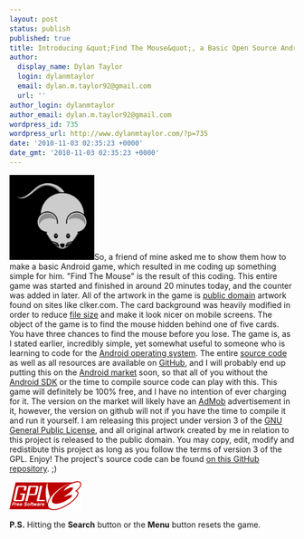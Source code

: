 ```yaml
---
layout: post
status: publish
published: true
title: Introducing &quot;Find The Mouse&quot;, a Basic Open Source Android Game!
author:
  display_name: Dylan Taylor
  login: dylanmtaylor
  email: dylan.m.taylor92@gmail.com
  url: ''
author_login: dylanmtaylor
author_email: dylan.m.taylor92@gmail.com
wordpress_id: 735
wordpress_url: http://www.dylanmtaylor.com/?p=735
date: '2010-11-03 02:35:23 +0000'
date_gmt: '2010-11-03 02:35:23 +0000'
---
```

<p><a href="/images/blog/2010/11/justmouse.png"><img class="alignleft size-thumbnail wp-image-736" title="Public Domain Mouse Image" src="/images/blog/2010/11/justmouse.png?w=150" alt="" width="150" height="150" /></a>So, a friend of mine asked me to show them how to make a basic Android game, which resulted in me coding up something simple for him. "Find The Mouse" is the result of this coding. This entire game was started and finished in around 20 minutes today, and the counter was added in later. All of the artwork in the game is <a class="zem_slink" title="Public domain" rel="wikipedia" href="http://en.wikipedia.org/wiki/Public_domain">public domain</a> artwork found on sites like clker.com. The card background was heavily modified in order to reduce <a class="zem_slink" title="File size" rel="wikipedia" href="http://en.wikipedia.org/wiki/File_size">file size</a> and make it look nicer on mobile screens. The object of the game is to find the mouse hidden behind one of five cards. You have three chances to find the mouse before you lose. The game is, as I stated earlier, incredibly simple, yet somewhat useful to someone who is learning to code for the <a class="zem_slink" title="Android" rel="homepage" href="http://code.google.com/android/">Android operating system</a>. The entire <a class="zem_slink" title="Source code" rel="wikipedia" href="http://en.wikipedia.org/wiki/Source_code">source code</a> as well as all resources are available on <a class="zem_slink" title="GitHub" rel="homepage" href="http://github.com">GitHub</a>, and I will probably end up putting this on the <a class="zem_slink" title="Android Market" rel="homepage" href="http://www.android.com/market/">Android market</a> soon, so that all of you without the <a class="zem_slink" title="Android SDK" rel="homepage" href="http://developer.android.com/sdk/index.html">Android SDK</a> or the time to compile source code can play with this. This game will definitely be 100% free, and I have no intention of ever charging for it. The version on the market will likely have an <a class="zem_slink" title="AdMob" rel="homepage" href="http://www.admob.com">AdMob</a> advertisement in it, however, the version on github will not if you have the time to compile it and run it yourself. I am releasing this project under version 3 of the <a class="zem_slink" title="GNU General Public License" rel="wikipedia" href="http://en.wikipedia.org/wiki/GNU_General_Public_License">GNU General Public License</a>, and all original artwork created by me in relation to this project is released to the public domain. You may copy, edit, modify and redistibute this project as long as you follow the terms of version 3 of the GPL. Enjoy! The project's source code can be found <a href="http://github.com/dylanmtaylor/Find-The-Mouse">on this GitHub repository</a>. ;)</p>
<p><a title="GNU General Public License v3" href="http://www.gnu.org/licenses/gpl-3.0-standalone.html"><img class="size-full wp-image-142 alignnone" title="GNU General Public License Version 3" src="/images/blog/2010/11/gplv3-127x51.png" alt="" width="127" height="51" /></a></p>
<p><strong>P.S.</strong> Hitting the <strong>Search</strong> button or the <strong>Menu</strong> button resets the game.</p>
